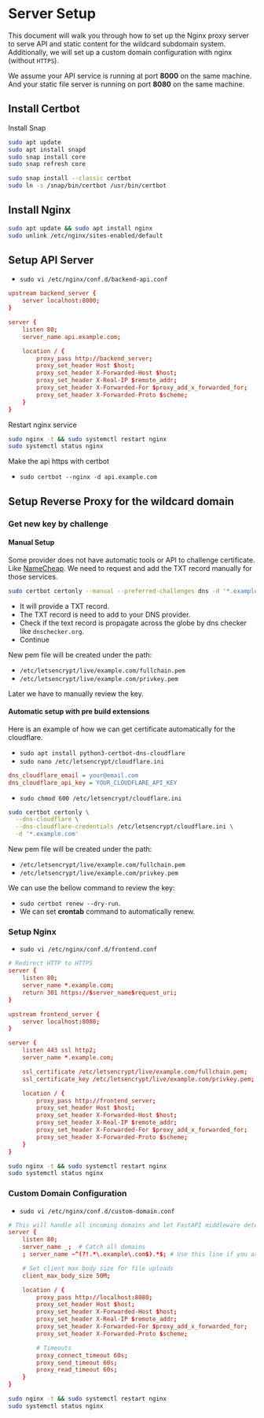 # Server Setup

This document will walk you through how to set up the Nginx proxy server to serve API and static content for the wildcard subdomain system.
Additionally, we will set up a custom domain configuration with nginx (without `HTTPS`).

We assume your API service is running at port **8000** on the same machine.
And your static file server is running on port **8080** on the same machine.

## Install Certbot

Install Snap

```sh
sudo apt update
sudo apt install snapd
sudo snap install core
sudo snap refresh core
```

```sh
sudo snap install --classic certbot
sudo ln -s /snap/bin/certbot /usr/bin/certbot
```

## Install Nginx

```sh
sudo apt update && sudo apt install nginx
sudo unlink /etc/nginx/sites-enabled/default
```

## Setup API Server

- `sudo vi /etc/nginx/conf.d/backend-api.conf`

```conf
upstream backend_server {
    server localhost:8000;
}

server {
    listen 80;
    server_name api.example.com;

    location / {
        proxy_pass http://backend_server;
        proxy_set_header Host $host;
        proxy_set_header X-Forwarded-Host $host;
        proxy_set_header X-Real-IP $remote_addr;
        proxy_set_header X-Forwarded-For $proxy_add_x_forwarded_for;
        proxy_set_header X-Forwarded-Proto $scheme;
    }
}
```

Restart nginx service

```sh
sudo nginx -t && sudo systemctl restart nginx
sudo systemctl status nginx
```

Make the api https with certbot

- `sudo certbot --nginx -d api.example.com`

## Setup Reverse Proxy for the wildcard domain

### Get new key by challenge

#### Manual Setup

Some provider does not have automatic tools or API to challenge certificate. Like [NameCheap](https://namecheap.com). We need to request and add the TXT record manually for those services.

```sh
sudo certbot certonly --manual --preferred-challenges dns -d '*.example.com'
```

- It will provide a TXT record.
- The TXT record is need to add to your DNS provider.
- Check if the text record is propagate across the globe by dns checker like `dnschecker.org`.
- Continue

New pem file will be created under the path:

- `/etc/letsencrypt/live/example.com/fullchain.pem`
- `/etc/letsencrypt/live/example.com/privkey.pem`

Later we have to manually review the key.

#### Automatic setup with pre build extensions

Here is an example of how we can get certificate automatically for the cloudflare.

- `sudo apt install python3-certbot-dns-cloudflare`
- `sudo nano /etc/letsencrypt/cloudflare.ini`

```ini
dns_cloudflare_email = your@email.com
dns_cloudflare_api_key = YOUR_CLOUDFLARE_API_KEY
```

- `sudo chmod 600 /etc/letsencrypt/cloudflare.ini`

```sh
sudo certbot certonly \
  --dns-cloudflare \
  --dns-cloudflare-credentials /etc/letsencrypt/cloudflare.ini \
  -d '*.example.com'
```

New pem file will be created under the path:

- `/etc/letsencrypt/live/example.com/fullchain.pem`
- `/etc/letsencrypt/live/example.com/privkey.pem`

We can use the bellow command to review the key:

- `sudo certbot renew --dry-run`.
- We can set **crontab** command to automatically renew.

### Setup Nginx

- `sudo vi /etc/nginx/conf.d/frontend.conf`

```conf
# Redirect HTTP to HTTPS
server {
    listen 80;
    server_name *.example.com;
    return 301 https://$server_name$request_uri;
}

upstream frontend_server {
    server localhost:8080;
}

server {
    listen 443 ssl http2;
    server_name *.example.com;

    ssl_certificate /etc/letsencrypt/live/example.com/fullchain.pem;
    ssl_certificate_key /etc/letsencrypt/live/example.com/privkey.pem;

    location / {
        proxy_pass http://frontend_server;
        proxy_set_header Host $host;
        proxy_set_header X-Forwarded-Host $host;
        proxy_set_header X-Real-IP $remote_addr;
        proxy_set_header X-Forwarded-For $proxy_add_x_forwarded_for;
        proxy_set_header X-Forwarded-Proto $scheme;
    }
}
```

```sh
sudo nginx -t && sudo systemctl restart nginx
sudo systemctl status nginx
```

### Custom Domain Configuration

- `sudo vi /etc/nginx/conf.d/custom-domain.conf`

```conf
# This will handle all incoming domains and let FastAPI middleware determine routing
server {
    listen 80;
    server_name _;  # Catch all domains
    ; server_name ~^(?!.*\.example\.com$).*$; # Use this line if you are using the same server to serve static content on wildcard and custom domain.

    # Set client max body size for file uploads
    client_max_body_size 50M;

    location / {
        proxy_pass http://localhost:8080;
        proxy_set_header Host $host;
        proxy_set_header X-Forwarded-Host $host;
        proxy_set_header X-Real-IP $remote_addr;
        proxy_set_header X-Forwarded-For $proxy_add_x_forwarded_for;
        proxy_set_header X-Forwarded-Proto $scheme;

        # Timeouts
        proxy_connect_timeout 60s;
        proxy_send_timeout 60s;
        proxy_read_timeout 60s;
    }
}
```

```sh
sudo nginx -t && sudo systemctl restart nginx
sudo systemctl status nginx
```
